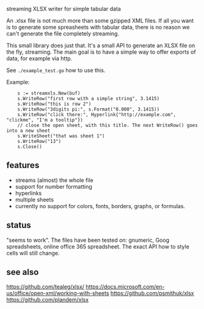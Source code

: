 streaming XLSX writer for simple tabular data

An .xlsx file is not much more than some gzipped XML files. If all you want is to generate some spreasheets with tabular data, there is no reason we can't generate the file completely streaming.

This small library does just that. It's a small API to generate an XLSX file on the fly, streaming. The main goal is to have a simple way to offer exports of data, for example via http.

See `./example_test.go` how to use this.

Example:
```
	s := streamxls.New(buf)
	s.WriteRow("first row with a simple string", 3.1415)
	s.WriteRow("this is row 2")
	s.WriteRow("3digits pi:", s.Format("0.000", 3.1415))
	s.WriteRow("click there:", Hyperlink{"http://example.com", "clickme", "I'm a tooltip"})
	// close the open sheet, with this title. The next WriteRow() goes into a new sheet
	s.WriteSheet("that was sheet 1")
	s.WriteRow("13")
	s.Close()
```

## features

- streams (almost) the whole file
- support for number formatting
- hyperlinks
- multiple sheets
- currently no support for colors, fonts, borders, graphs, or formulas.


## status

"seems to work". The files have been tested on: gnumeric, Goog spreadsheets, online office 365 spreadsheet.
The exact API how to style cells will still change.


## see also

https://github.com/tealeg/xlsx/
https://docs.microsoft.com/en-us/office/open-xml/working-with-sheets
https://github.com/psmithuk/xlsx
https://github.com/plandem/xlsx
